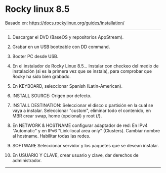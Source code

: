 ﻿



# Rocky linux 8.5

Basado en:
https://docs.rockylinux.org/guides/installation/

---------------

1. Descargar el DVD (BaseOS y repositorios AppStream).

2. Grabar en un USB booteable con DD command.

3. Booter PC desde USB.

4. En el instalador de Rocky Linux 8.5... Instalar con checkeo del medio de instalación (si es la primera vez que se instala), para comprobar que Rocky ha sido bien grabado.
5. En KEYBOARD, seleccionar Spanish (Latin-American).

6. INSTALL SOURCE: Origen por defecto.

7. INSTALL DESTINATION: Seleccionar el disco o partisión en la cual se vaya a instalar. Seleccionar "custom", eliminar todo el contenido, en MBR crear swap, home (opcional) y root (/).

8. En NETWORK & HOSTNAME configurar adaptador de red: En IPv4 "Automatic" y en IPv6 "Link-local area only" (Clusters). Cambiar nombre al hostname. Habilitar todas las redes.

11. SOFTWARE Seleccionar servidor y los paquetes que se desean instalar.

12. En USUARIO Y CLAVE,  crear usuario y clave, dar derechos de administrador.


------------------------------------------------------
